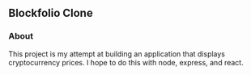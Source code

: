 ## Blockfolio Clone

### About

This project is my attempt at building an application that displays cryptocurrency prices. I hope to do this with node, express, and react.
